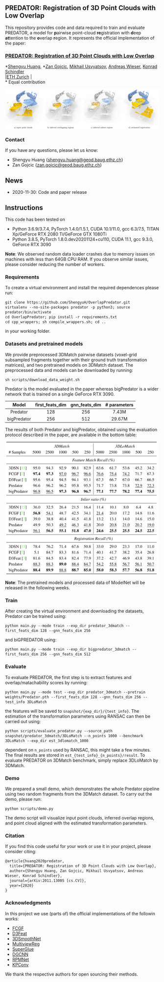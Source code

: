 ## PREDATOR: Registration of 3D Point Clouds with Low Overlap
This repository provides code and data required to train and evaluate PREDATOR, a  model  for  **p**airwise point-cloud **re**gistration with **d**eep **at**tention to the **o**verlap **r**egion. It represents the official implementation of the paper:

### [PREDATOR: Registration of 3D Point Clouds with Low Overlap](https://arxiv.org/abs/2011.13005)

\*[Shengyu Huang](https://shengyuh.github.io), \*[Zan Gojcic](https://zgojcic.github.io/), [Mikhail Usvyatsov](https://aelphy.github.io), [Andreas Wieser](https://gseg.igp.ethz.ch/people/group-head/prof-dr--andreas-wieser.html), [Konrad Schindler](https://prs.igp.ethz.ch/group/people/person-detail.schindler.html)\
|[ETH Zurich](https://igp.ethz.ch/) |\
\* Equal contribution

![Predator_teaser](figures/teaser_predator.jpg?raw=true)



### Contact
If you have any questions, please let us know: 
- Shengyu Huang {shengyu.huang@geod.baug.ethz.ch}
- Zan Gojcic {zan.gojcic@geod.baug.ethz.ch}

## News
- 2020-11-30: Code and paper release

## Instructions
This code has been tested on 
- Python 3.6.9/3.7.4, PyTorch 1.4.0/1.5.1, CUDA 10.1/11.0, gcc 6.3/7.5, TITAN Xp/GeForce RTX 2080 Ti/GeForce GTX 1080Ti
- Python 3.8.5, PyTorch 1.8.0.dev20201124+cu110, CUDA 11.1, gcc 9.3.0, GeForce RTX 3090

**Note**: We observed random data loader crashes due to memory issues on machines with less than 64GB CPU RAM. If you observe similar issues, please consider reducing the number of workers. 

### Requirements
To create a virtual environment and install the required dependences please run:
```shell
git clone https://github.com/ShengyuH/OverlapPredator.git
virtualenv --no-site-packages predator -p python3; source predator/bin/activate
cd OverlapPredator; pip install -r requirements.txt
cd cpp_wrappers; sh compile_wrappers.sh; cd ..
```
in your working folder.

### Datasets and pretrained models
We provide preprocessed 3DMatch pairwise datasets (voxel-grid subsampled fragments together with their ground truth transformation matrices), and two pretrained models on 3DMatch dataset. The preprocessed data and models can be downloaded by running:
```shell
sh scripts/download_data_weight.sh
```

Predator is the model evaluated in the paper whereas bigPredator is a wider network that is trained on a single GeForce RTX 3090. 

| Model       | first_feats_dim   | gnn_feats_dim | # parameters|
|:-----------:|:-------------------:|:-------:|:-------:|
| Predator | 128               | 256 | 7.43M|
| bigPredator | 256                | 512 | 29.67M|

The results of both Predator and bigPredator, obtained using the evaluation protocol described in the paper, are available in the bottom table:

<img src="figures/results.png" alt="results" width="500"/>

**Note**: The pretrained models and processed data of ModelNet will be released in the following weeks. 

### Train
After creating the virtual environment and downloading the datasets, Predator can be trained using:
```shell
python main.py --mode train --exp_dir predator_3dmatch --first_feats_dim 128 --gnn_feats_dim 256
```
and biGPREDATOR using: 
```shell
python main.py --mode train --exp_dir bigpredator_3dmatch --first_feats_dim 256 --gnn_feats_dim 512
```

### Evaluate
To evaluate PREDATOR, the first step is to extract features and overlap/matachability scores by running: 
```shell
python main.py --mode test --exp_dir predator_3dmatch --pretrain weights/Predator.pth --first_feats_dim 128 --gnn_feats_dim 256 --test_info 3DLoMatch
```
the features will be saved to ```snapshot/{exp_dir}/{test_info}```. The estimation of the transformation parameters using RANSAC can then be carried out using:
```shell
python scripts/evaluate_predator.py --source_path snapshot/predator_3dmatch/3DLoMatch --n_points 1000 --benchmark 3DLoMatch --exp_dir est_3dlomatch_1000
```
dependent on ```n_points``` used by RANSAC, this might take a few minutes. The final results are stored in ```est_{test_info}_{n_points}/result```. To evaluate PREDATOR on 3DMatch benchmark, simply replace 3DLoMatch by 3DMatch.

### 
### Demo
We prepared a small demo, which demonstrates the whole Predator pipeline using two random fragments from the 3DMatch dataset. To carry out the demo, please run:
```shell
python scripts/demo.py
```

The demo script will visualize input point clouds, inferred overlap regions, and point cloud aligned with the estimated transformation parameters.

### Citation

If you find this code useful for your work or use it in your project, please consider citing:

```shell
@article{huang2020predator,
  title={PREDATOR: Registration of 3D Point Clouds with Low Overlap},
  author={Shengyu Huang, Zan Gojcic, Mikhail Usvyatsov, Andreas Wieser, Konrad Schindler},
  journal={arXiv:2011.13005 [cs.CV]},
  year={2020}
}
```

### Acknowledgments
In this project we use (parts of) the official implementations of the followin works: 

- [FCGF](https://github.com/chrischoy/FCGF)
- [D3Feat](https://github.com/XuyangBai/D3Feat.pytorch)
- [3DSmoothNet](https://github.com/zgojcic/3DSmoothNet)
- [MultiviewReg](https://github.com/zgojcic/3D_multiview_reg)
- [SuperGlue](https://github.com/magicleap/SuperGluePretrainedNetwork)
- [DGCNN](https://github.com/WangYueFt/dgcnn)
- [RPMNet](https://github.com/yewzijian/RPMNet)
- [KPConv](https://github.com/HuguesTHOMAS/KPConv-PyTorch)

 We thank the respective authors for open sourcing their methods.